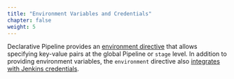 ```yaml
---
title: "Environment Variables and Credentials"
chapter: false
weight: 5
--- 
```


Declarative Pipeline provides an [environment directive](https://www.jenkins.io/doc/book/pipeline/syntax/#environment) that allows specifying key-value pairs at the global Pipeline or `stage` level. In addition to providing environment variables, the `environment` directive also [integrates with Jenkins credentials](https://www.jenkins.io/doc/book/pipeline/syntax/#supported-credentials-type).

